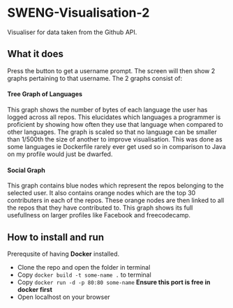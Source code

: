 # SWENG-Visualisation-2

Visualiser for data taken from the Github API.

## What it does
Press the button to get a username prompt. The screen will then show 2 graphs pertaining to that username. The 2 graphs consist of:

#### Tree Graph of Languages
This graph shows the number of bytes of each language the user has logged across all repos. This elucidates which languages a programmer is proficient by showing how often they use that language when compared to other languages. The graph is scaled so that no language can be smaller than 1/500th the size of another to improve visualisation. This was done as some languages ie Dockerfile rarely ever get used so in comparison to Java on my profile would just be dwarfed.

#### Social Graph
This graph contains blue nodes which represent the repos belonging to the selected user. It also contains orange nodes which are the top 30 contributers in each of the repos. These orange nodes are then linked to all the repos that they have contributed to. This graph shows its full usefullness on larger profiles like Facebook and freecodecamp.

## How to install and run
Prerequsite of having **Docker** installed.
- Clone the repo and open the folder in terminal
- Copy `docker build -t some-name .` to terminal
- Copy `docker run -d -p 80:80 some-name` **Ensure this port is free in docker first**
- Open localhost on your browser
